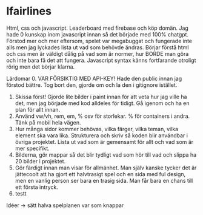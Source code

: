# lfairlines

Html, css och javascript. Leaderboard med firebase och köp domän. 
Jag hade 0 kunskap inom javascript innan så det började med 100% chatgpt. Förstod mer och mer eftersom, spelet var megabuggat och fungerade inte alls men jag lyckades lista ut vad som behövde ändras. Börjar förstå html och css men är väldigt dålig på vad som är normer, hur BORDE man göra och inte bara få det att fungera. Javascript syntax känns fortfarande otroligt rörig men det börjar klarna. 

Lärdomar
0. VAR FÖRSIKTIG MED API-KEY! Hade den public innan jag förstod bättre. Tog bort den, gjorde om och la den i gitignore istället.

1. Skissa först! Gjorde lite bilder i paint innan för att veta hur jag ville ha det, men jag började med kod alldeles för tidigt. Gå igenom och ha en plan för allt innan.
2. Använd vw/vh, rem, em, % osv för storlekar. % för containers i andra. Tänk på mobil hela vägen.
3. Hur många sidor kommer behövas, vilka färger, vilka teman, vilka element ska vara lika. Strukturera och skriv så koden blir användbar i övriga projektet. Lista ut vad som är gemensamt för allt och vad som är mer specifikt. 
4. Bilderna, gör mappar så det blir tydligt vad som hör till vad och slippa ha 20 bilder i projektet. 
5. Gör färdigt innan man visar för allmänhet. Man själv kanske tycker det är jättecoolt att ha gjort ett halvtrasigt spel och en sida med ful design, men en vanlig person ser bara en trasig sida. Man får bara en chans till ett första intryck.
6. testt

Idéer -> sätt halva spelplanen var som knappar 
